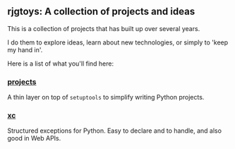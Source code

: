 ## rjgtoys: A collection of projects and ideas

This is a collection of projects that has built up over several years.

I do them to explore ideas, learn about new technologies, or simply to
'keep my hand in'.

Here is a list of what you'll find here:

### [projects](../rjgtoys-projects)

A thin layer on top of `setuptools` to simplify writing Python projects.

### [xc](../rjgtoys-xc)

Structured exceptions for Python.  Easy to declare and to handle, and also good in Web APIs.

